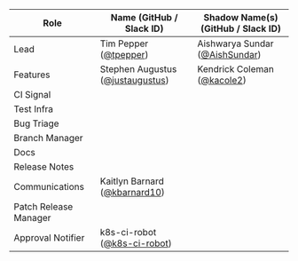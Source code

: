 | **Role** | **Name** (**GitHub / Slack ID**)  | **Shadow Name(s) (GitHub / Slack ID)** |
| ------ | ------ | ------ |
| Lead | Tim Pepper ([@tpepper](https://github.com/tpepper)) | Aishwarya Sundar ([@AishSundar](https://github.com/AishSundar)) |
| Features | Stephen Augustus ([@justaugustus](https://github.com/justaugustus)) | Kendrick Coleman ([@kacole2](https://github.com/kacole2)) |
| CI Signal |||
| Test Infra |||
| Bug Triage |||
| Branch Manager |||
| Docs |||
| Release Notes |||
| Communications | Kaitlyn Barnard ([@kbarnard10](https://github.com/kbarnard10)) ||
| Patch Release Manager |||
| Approval Notifier | k8s-ci-robot ([@k8s-ci-robot](https://github.com/k8s-ci-robot)) ||